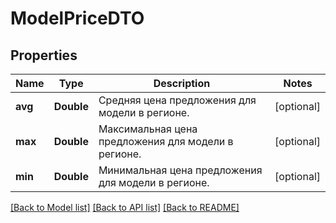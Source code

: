 # ModelPriceDTO

## Properties
Name | Type | Description | Notes
------------ | ------------- | ------------- | -------------
**avg** | **Double** | Средняя цена предложения для модели в регионе. | [optional] 
**max** | **Double** | Максимальная цена предложения для модели в регионе. | [optional] 
**min** | **Double** | Минимальная цена предложения для модели в регионе. | [optional] 

[[Back to Model list]](../README.md#documentation-for-models) [[Back to API list]](../README.md#documentation-for-api-endpoints) [[Back to README]](../README.md)


